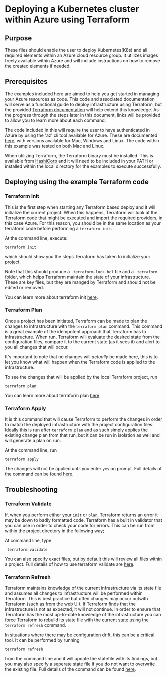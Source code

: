 # Deploying a Kubernetes cluster within Azure using Terraform

## Purpose
These files should enable the user to deploy Kubernetes(K8s) and all required elements within an Azure cloud resource group. It utilizes images freely available within Azure and will include instructions on how to remove the created elements if needed.

## Prerequisites
The examples included here are aimed to help you get started in managing your Azure resources as code. This code and associated documentation will serve as a functional guide to deploy infrastructure using Terraform, but the provided [Terraform documentation](https://www.terraform.io/intro/index.html) will help extend this knowledge. As the progress through the steps later in this document, links will be provided to allow you to learn more about each command. 

The code included in this will require the user to have authenticated in Azure by using the 'az' cli tool available for Azure. These are documented [here](https://docs.microsoft.com/en-us/cli/azure/?view=azure-cli-latest), with versions available for Mac, Windows and Linux. The code within this example was tested on both Mac and Linux. 

When utilizing Terraform, the Terraform binary must be installed. This is available from [HashiCorp](https://www.terraform.io/downloads.html) and it will need to be included in your PATH or installed within the local directory for the examples to execute successfully.


## Deploying using the example Terraform code

### Terraform Init
This is the first step when starting any Terraform based deploy and it will initialize the current project. When this happens, Terraform will look at the Terraform code that might be executed and import the required providers, in this case Azure. For this reason, you should be in the same location as your terraform code before performing a `terraform init`. 

At the command line, execute:
```
terraform init
```
which should show you the steps Terraform has taken to initialize your project.

Note that this should produce a `.terraform.lock.hcl` file and a `.terraform` folder, which helps Terraform maintain the state of your infrastructure. These are key files, but they are manged by Terraform and should not be edited or removed. 

You can learn more about terraform init [here](https://www.terraform.io/docs/commands/init.html).

### Terraform Plan
Once a project has been initiated, Terraform can be made to plan the changes to infrastructure with the `terraform plan` command. This command is a great example of the idempotent approach that Terraform has to infrastructure. When run, Terraform will evaluate the desired state from the configuration files, compare it to the current state (as it sees it) and alert to you all changes that will occur. 

It's important to note that no changes will *actually* be made here, this is to let you know what will happen when the Terraform code is applied to the infrastructure. 

To see the changes that will be applied by the local Terraform project, run
```
terraform plan
```
You can learn more about terraform plan [here](https://www.terraform.io/docs/commands/plan.html).

### Terraform Apply
It is this command that will cause Terraform to perform the changes in order to match the deployed infrastructure with the project configuration files.  Ideally this is run after `terraform plan` and as such simply applies the existing change plan from that run, but it can be run in isolation as well and will generate a plan on run. 

At the command line,  run
```
terraform apply
```

The changes will not be applied until you enter `yes` on prompt. Full details of the command can be found [here](https://www.terraform.io/docs/commands/apply.html).


## Troubleshooting

### Terraform Validate
If, when you perform either your `init` or `plan`, Terraform returns an error it may be down to badly formatted code. Terraform has a built in validator that you can use in order to check your code for errors. This can be run from within the project directory in the following way;

At command line, type
 ```
  terraform validate
 ```

You can also specify exact files, but by default this will review all files within a project. Full details of how to use terraform validate are [here](https://www.terraform.io/docs/commands/validate.html).

### Terraform Refresh
Terraform maintains knowledge of the current infrastructure via its state file and assumes all changes to infrastructure will be performed within Terraform. This is best practice but often changes may occur outwith Terraform (such as from the web UI). If Terraform finds that the infrastructure is not as expected, it will not continue. In order to ensure that Terraform has the most up-to-date knowledge of the infrastructure you can force Terraform to rebuild its state file with the current state using the `terraform refresh` command. 

In situations where there may be configuration drift, this can be a critical tool. It can be performed by running 
```
terraform refresh
``` 

from the command line and it will update the statefile with its findings, but you may also specify a seperate state file if you do not want to overwrite the existing file. Full details of the command can be found [here](https://www.terraform.io/docs/commands/refresh.html).
